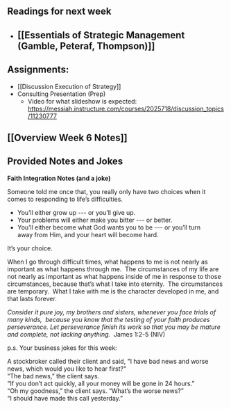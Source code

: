 ## Readings for next week
- [[Essentials of Strategic Management (Gamble, Peteraf, Thompson)]]
	- 
## Assignments:
- [[Discussion Execution of Strategy]]
- Consulting Presentation (Prep)
	- Video for what slideshow is expected: https://messiah.instructure.com/courses/2025718/discussion_topics/11230777 

## [[Overview Week 6 Notes]]

## Provided Notes and Jokes

**Faith Integration Notes (and a joke)**

Someone told me once that, you really only have two choices when it comes to responding to life’s difficulties.

- You’ll either grow up --- or you’ll give up.
- Your problems will either make you bitter --- or better.
- You’ll either become what God wants you to be --- or you’ll turn away from Him, and your heart will become hard.

It’s your choice.

When I go through difficult times, what happens to me is not nearly as important as what happens through me.  The circumstances of my life are not nearly as important as what happens inside of me in response to those circumstances, because that’s what I take into eternity.  The circumstances are temporary.  What I take with me is the character developed in me, and that lasts forever.

_Consider it pure joy, my brothers and sisters, whenever you face trials of many kinds,  because you know that the testing of your faith produces perseverance. Let perseverance finish its work so that you may be mature and complete, not lacking anything._  James 1:2-5 (NIV)

p.s. Your business jokes for this week:

A stockbroker called their client and said, "I have bad news and worse news, which would you like to hear first?"   
“The bad news,” the client says.  
“If you don’t act quickly, all your money will be gone in 24 hours.”  
“Oh my goodness,” the client says. “What’s the worse news?”  
“I should have made this call yesterday.”